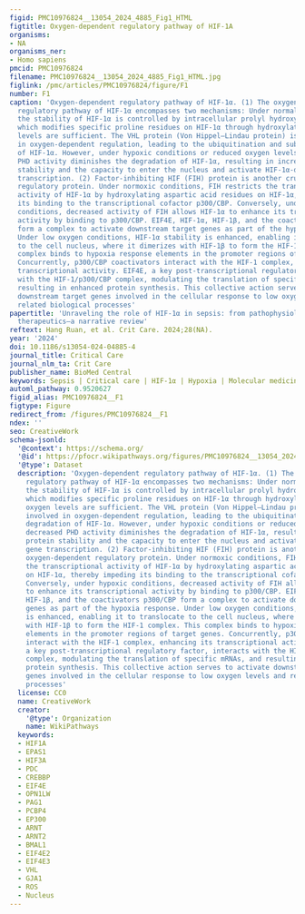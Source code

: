 ```yaml
---
figid: PMC10976824__13054_2024_4885_Fig1_HTML
figtitle: Oxygen-dependent regulatory pathway of HIF-1A
organisms:
- NA
organisms_ner:
- Homo sapiens
pmcid: PMC10976824
filename: PMC10976824__13054_2024_4885_Fig1_HTML.jpg
figlink: /pmc/articles/PMC10976824/figure/F1
number: F1
caption: 'Oxygen-dependent regulatory pathway of HIF-1α. (1) The oxygen-dependent
  regulatory pathway of HIF-1α encompasses two mechanisms: Under normal oxygen levels,
  the stability of HIF-1α is controlled by intracellular prolyl hydroxylase (PHD),
  which modifies specific proline residues on HIF-1α through hydroxylation when oxygen
  levels are sufficient. The VHL protein (Von Hippel–Lindau protein) is also involved
  in oxygen-dependent regulation, leading to the ubiquitination and subsequent degradation
  of HIF-1α. However, under hypoxic conditions or reduced oxygen levels, decreased
  PHD activity diminishes the degradation of HIF-1α, resulting in increased protein
  stability and the capacity to enter the nucleus and activate HIF-1α-dependent gene
  transcription. (2) Factor-inhibiting HIF (FIH) protein is another crucial oxygen-dependent
  regulatory protein. Under normoxic conditions, FIH restricts the transcriptional
  activity of HIF-1α by hydroxylating aspartic acid residues on HIF-1α, thereby impeding
  its binding to the transcriptional cofactor p300/CBP. Conversely, under hypoxic
  conditions, decreased activity of FIH allows HIF-1α to enhance its transcriptional
  activity by binding to p300/CBP. EIF4E, HIF-1α, HIF-1β, and the coactivators p300/CBP
  form a complex to activate downstream target genes as part of the hypoxia response.
  Under low oxygen conditions, HIF-1α stability is enhanced, enabling it to translocate
  to the cell nucleus, where it dimerizes with HIF-1β to form the HIF-1 complex. This
  complex binds to hypoxia response elements in the promoter regions of target genes.
  Concurrently, p300/CBP coactivators interact with the HIF-1 complex, enhancing its
  transcriptional activity. EIF4E, a key post-transcriptional regulatory factor, interacts
  with the HIF-1/p300/CBP complex, modulating the translation of specific mRNAs, and
  resulting in enhanced protein synthesis. This collective action serves to activate
  downstream target genes involved in the cellular response to low oxygen levels and
  related biological processes'
papertitle: 'Unraveling the role of HIF-1α in sepsis: from pathophysiology to potential
  therapeutics—a narrative review'
reftext: Hang Ruan, et al. Crit Care. 2024;28(NA).
year: '2024'
doi: 10.1186/s13054-024-04885-4
journal_title: Critical Care
journal_nlm_ta: Crit Care
publisher_name: BioMed Central
keywords: Sepsis | Critical care | HIF-1α | Hypoxia | Molecular medicine
automl_pathway: 0.9520627
figid_alias: PMC10976824__F1
figtype: Figure
redirect_from: /figures/PMC10976824__F1
ndex: ''
seo: CreativeWork
schema-jsonld:
  '@context': https://schema.org/
  '@id': https://pfocr.wikipathways.org/figures/PMC10976824__13054_2024_4885_Fig1_HTML.html
  '@type': Dataset
  description: 'Oxygen-dependent regulatory pathway of HIF-1α. (1) The oxygen-dependent
    regulatory pathway of HIF-1α encompasses two mechanisms: Under normal oxygen levels,
    the stability of HIF-1α is controlled by intracellular prolyl hydroxylase (PHD),
    which modifies specific proline residues on HIF-1α through hydroxylation when
    oxygen levels are sufficient. The VHL protein (Von Hippel–Lindau protein) is also
    involved in oxygen-dependent regulation, leading to the ubiquitination and subsequent
    degradation of HIF-1α. However, under hypoxic conditions or reduced oxygen levels,
    decreased PHD activity diminishes the degradation of HIF-1α, resulting in increased
    protein stability and the capacity to enter the nucleus and activate HIF-1α-dependent
    gene transcription. (2) Factor-inhibiting HIF (FIH) protein is another crucial
    oxygen-dependent regulatory protein. Under normoxic conditions, FIH restricts
    the transcriptional activity of HIF-1α by hydroxylating aspartic acid residues
    on HIF-1α, thereby impeding its binding to the transcriptional cofactor p300/CBP.
    Conversely, under hypoxic conditions, decreased activity of FIH allows HIF-1α
    to enhance its transcriptional activity by binding to p300/CBP. EIF4E, HIF-1α,
    HIF-1β, and the coactivators p300/CBP form a complex to activate downstream target
    genes as part of the hypoxia response. Under low oxygen conditions, HIF-1α stability
    is enhanced, enabling it to translocate to the cell nucleus, where it dimerizes
    with HIF-1β to form the HIF-1 complex. This complex binds to hypoxia response
    elements in the promoter regions of target genes. Concurrently, p300/CBP coactivators
    interact with the HIF-1 complex, enhancing its transcriptional activity. EIF4E,
    a key post-transcriptional regulatory factor, interacts with the HIF-1/p300/CBP
    complex, modulating the translation of specific mRNAs, and resulting in enhanced
    protein synthesis. This collective action serves to activate downstream target
    genes involved in the cellular response to low oxygen levels and related biological
    processes'
  license: CC0
  name: CreativeWork
  creator:
    '@type': Organization
    name: WikiPathways
  keywords:
  - HIF1A
  - EPAS1
  - HIF3A
  - PDC
  - CREBBP
  - EIF4E
  - OPN1LW
  - PAG1
  - PCBP4
  - EP300
  - ARNT
  - ARNT2
  - BMAL1
  - EIF4E2
  - EIF4E3
  - VHL
  - GJA1
  - ROS
  - Nucleus
---
```

